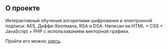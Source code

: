 ## О проекте
Интерактивный обучения алгоритмам шифрования и электронной подписи: AES, Диффи-Хеллмана, RSA и DSA. Написан на HTML + CSS + JavaScript + PHP с использованием векторной графики.

Пройти его можно [здесь](https://course-serv23.rhcloud.com/).
